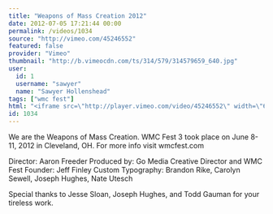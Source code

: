 ```yaml
---
title: "Weapons of Mass Creation 2012"
date: 2012-07-05 17:21:44 00:00
permalink: /videos/1034
source: "http://vimeo.com/45246552"
featured: false
provider: "Vimeo"
thumbnail: "http://b.vimeocdn.com/ts/314/579/314579659_640.jpg"
user:
  id: 1
  username: "sawyer"
  name: "Sawyer Hollenshead"
tags: ["wmc fest"]
html: "<iframe src=\"http://player.vimeo.com/video/45246552\" width=\"640\" height=\"360\" frameborder=\"0\" webkitAllowFullScreen mozallowfullscreen allowFullScreen></iframe>"
id: 1034
---
```


We are the Weapons of Mass Creation. WMC Fest 3 took place on June 8-11, 2012 in Cleveland, OH. For more info visit wmcfest.com

Director: Aaron Freeder
Produced by: Go Media
Creative Director and WMC Fest Founder: Jeff Finley
Custom Typography: Brandon Rike, Carolyn Sewell, Joseph Hughes, Nate Utesch

Special thanks to Jesse Sloan, Joseph Hughes, and Todd Gauman for your tireless work.